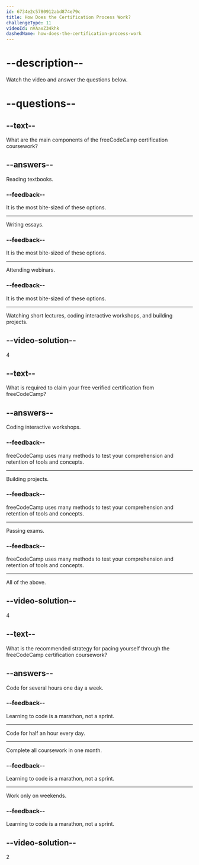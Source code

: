 ```yaml
---
id: 6734e2c5780912abd874e79c
title: How Does the Certification Process Work?
challengeType: 11
videoId: nVAaxZ34khk
dashedName: how-does-the-certification-process-work
---
```


# --description--

Watch the video and answer the questions below.

# --questions--

## --text--

What are the main components of the freeCodeCamp certification coursework?

## --answers--

Reading textbooks.

### --feedback--

It is the most bite-sized of these options.

---

Writing essays.

### --feedback--

It is the most bite-sized of these options.

---

Attending webinars.

### --feedback--

It is the most bite-sized of these options.

---

Watching short lectures, coding interactive workshops, and building projects.

## --video-solution--

4

## --text--

What is required to claim your free verified certification from freeCodeCamp?

## --answers--

Coding interactive workshops.

### --feedback--

freeCodeCamp uses many methods to test your comprehension and retention of tools and concepts.

---

Building projects.

### --feedback--

freeCodeCamp uses many methods to test your comprehension and retention of tools and concepts.

---

Passing exams.

### --feedback--

freeCodeCamp uses many methods to test your comprehension and retention of tools and concepts.

---

All of the above.

## --video-solution--

4

## --text--

What is the recommended strategy for pacing yourself through the freeCodeCamp certification coursework?

## --answers--

Code for several hours one day a week.

### --feedback--

Learning to code is a marathon, not a sprint.

---

Code for half an hour every day.

---

Complete all coursework in one month.

### --feedback--

Learning to code is a marathon, not a sprint.

---

Work only on weekends.

### --feedback--

Learning to code is a marathon, not a sprint.

## --video-solution--

2
